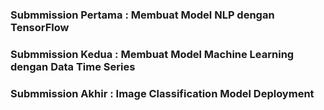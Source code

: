 ### Submmission Pertama : Membuat Model NLP dengan TensorFlow
### Submmission Kedua : Membuat Model Machine Learning dengan Data Time Series
### Submmission Akhir : Image Classification Model Deployment
